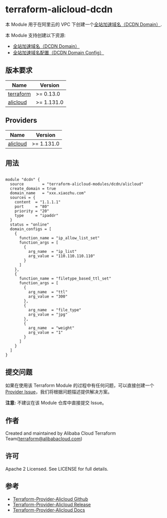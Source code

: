 terraform-alicloud-dcdn
=====================================================================


本 Module 用于在阿里云的 VPC 下创建一个[全站加速域名（DCDN Domain）](https://www.alibabacloud.com/help/product/64812.htm). 

本 Module 支持创建以下资源:

* [全站加速域名（DCDN Domain）](https://registry.terraform.io/providers/aliyun/alicloud/latest/docs/resources/dcdn_domain)
* [全站加速域名配置（DCDN Domain Config）](https://registry.terraform.io/providers/aliyun/alicloud/latest/docs/resources/dcdn_domain_config)

## 版本要求

| Name | Version |
|------|---------|
| <a name="requirement_terraform"></a> [terraform](#requirement\_terraform) | >= 0.13.0 |
| <a name="requirement_alicloud"></a> [alicloud](#requirement\_alicloud) | >= 1.131.0 |

## Providers

| Name | Version |
|------|---------|
| <a name="provider_alicloud"></a> [alicloud](#provider\_alicloud) | >= 1.131.0 |

## 用法

```hcl

module "dcdn" {
  source        = "terraform-alicloud-modules/dcdn/alicloud"
  create_domain = true
  domain_name   = "xxx.xiaozhu.com"
  sources = {
    content  = "1.1.1.1"
    port     = "80"
    priority = "20"
    type     = "ipaddr"
  }
  status = "online"
  domain_configs = [
    {
      function_name = "ip_allow_list_set"
      function_args = [
        {
          arg_name  = "ip_list"
          arg_value = "110.110.110.110"
        }
      ]
    },
    {
      function_name = "filetype_based_ttl_set"
      function_args = [
        {
          arg_name  = "ttl"
          arg_value = "300"
        },
        {
          arg_name  = "file_type"
          arg_value = "jpg"
        },
        {
          arg_name  = "weight"
          arg_value = "1"
        }
      ]
    }
  ]
}
```

提交问题
------
如果在使用该 Terraform Module 的过程中有任何问题，可以直接创建一个 [Provider Issue](https://github.com/aliyun/terraform-provider-alicloud/issues/new)，我们将根据问题描述提供解决方案。

**注意:** 不建议在该 Module 仓库中直接提交 Issue。

作者
-------
Created and maintained by Alibaba Cloud Terraform Team(terraform@alibabacloud.com)

许可
----
Apache 2 Licensed. See LICENSE for full details.

参考
---------
* [Terraform-Provider-Alicloud Github](https://github.com/aliyun/terraform-provider-alicloud)
* [Terraform-Provider-Alicloud Release](https://releases.hashicorp.com/terraform-provider-alicloud/)
* [Terraform-Provider-Alicloud Docs](https://registry.terraform.io/providers/aliyun/alicloud/latest/docs)